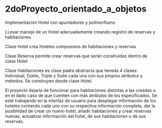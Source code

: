 # 2doProyecto_orientado_a_objetos
Implementación Hotel con apuntadores y polimorfismo

LLevar manejo de un Hotel adecuadamente creando registro de reservas y habitaciones.

Clase Hotel crea Hoteles compuestos de habitaciones y reservas

Clase Reserva permite crear reservas que serán construidas dentro de clase Hotel

Clase Habitaciones es clase padre abstracta que hereda 4 clases: Individual, Doble, Triple y Suite cada una con sus propios atributos y métodos. 
Se construyen desde clase Hotel.

El proyecto dejaría de funcionar para habitaciones distintas a las creadas o en el dado caso de que cuenten con más atributos de los especificados. Se esté trabajando en la interfaz de usuario para desplegar información de los hoteles contando cada uno con su respectiva información completa, dar la posibilidad de crear un nuevo hotel, añadir habitaciones y crear reservas nuevas, actualizar información del hotel, de sus habitaciones o de sus reservas. 
